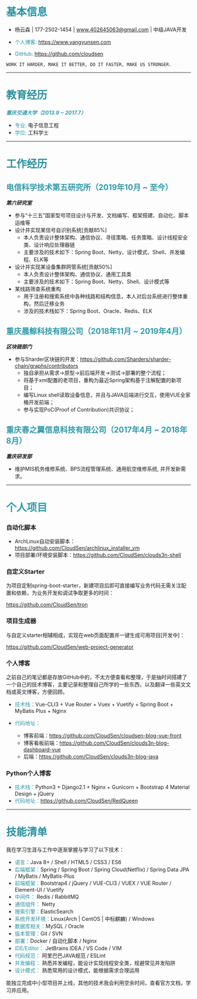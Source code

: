 # <span style="color:#27929f">基本信息</span>

- 杨云森 | 177-2502-1454 | www.402645063@gmail.com | 中级JAVA开发

- <span style="color:#27929f">个人博客:</span> https://www.yangyunsen.com
- <span style="color:#27929f">GitHub:</span> https://github.com/cloudsen

```
WORK IT HARDER, MAKE IT BETTER, DO IT FASTER, MAKE US STRONGER.
```

---


# <span style="color:#27929f">教育经历</span>

***<span style="color:#329ba9">重庆交通大学（2013.9 ~ 2017.7）</span>***

- <span style="color:#329ba9">专业:</span> 电子信息工程
- <span style="color:#329ba9">学位:</span> 工科学士

---



# <span style="color:#27929f">工作经历</span>

## <span style="color:#329ba9">电信科学技术第五研究所（2019年10月 ~ 至今）</span>

***第六研究室***

- 参与“十三五”国家型号项目设计与开发、文档编写、框架搭建、自动化、脚本运维等
- 设计并实现某信号自识别系统[贡献85%]
  - 本人负责设计整体架构、通信协议、寻径策略、任务策略、设计线程安全类、设计响应处理器链
  - 主要涉及的技术如下：Spring Boot、Netty、设计模式、Shell、并发编程、ELK等
- 设计并实现某设备集群网管系统[贡献50%]
  - 本人负责设计整体架构、通信协议、通用工具类
  - 主要涉及的技术如下：Spring Boot、Netty、Shell、设计模式等
- 某线路筛查系统重构
  - 用于注册和搜索系统中各种线路和结构信息，本人对后台系统进行整体重构，然后迁移业务
  - 涉及的技术栈如下：Spring Boot、Oracle、Redis、ELK

## <span style="color:#329ba9">重庆晨鲸科技有限公司（2018年11月 ~ 2019年4月）</span>

***区块链部门***

- 参与Sharder区块链的开发：https://github.com/Sharders/sharder-chain/graphs/contributors
  - 独自承担从需求->原型->前后端开发->测试->部署的整个流程；
  - 将基于xml配置的老项目，重构为最近Spring架构基于注解配置的新项目；
  - 编写Linux shell读取设备信息，并且与JAVA后端进行交互，使用VUE全家桶开发前端；
  - 参与实现PoC(Proof of Contribution)共识协议；

## <span style="color:#329ba9">重庆春之翼信息科技有限公司（2017年4月 ~ 2018年8月）</span>

***重庆研发部***

- 维护MIS机务维修系统、BPS流程管理系统、通用航空维修系统, 并开发新需求。

----



# <span style="color:#329ba9">个人项目</span>

### 自动化脚本

- ArchLinux自动安装脚本：https://github.com/CloudSen/archlinux_installer_vm
- 项目部署/环境安装脚本：https://github.com/CloudSen/clouds3n-shell

### 自定义Starter

为项目定制spring-boot-starter，新建项目后即可直接编写业务代码无需关注配置和依赖，为业务开发和调试争取更多的时间：

https://github.com/CloudSen/tron

### 项目生成器

与自定义starter相辅相成，实现在web页面配置并一键生成可用项目[开发中]：

https://github.com/CloudSen/web-project-generator

### 个人博客

之前自己的笔记都是存放GitHub中的，不太方便查看和整理，于是抽时间搭建了一个自己的技术博客，主要记录和整理自己所学的一些东西，以及翻译一些英文文档或英文博客，方便回顾。

- <span style="color:#329ba9">技术栈：</span>Vue-CLI3 + Vue Router + Vuex + Vuetify + Spring Boot + MyBatis Plus + Nginx

- <span style="color:#329ba9">代码地址：</span>
  - 博客前端：https://github.com/CloudSen/cloudsen-blog-vue-front
  - 博客看板前端：https://github.com/CloudSen/clouds3n-blog-dashboard-vue
  - 后端：https://github.com/CloudSen/clouds3n-blog-java

### Python个人博客

- <span style="color:#329ba9">技术栈：</span>Python3 + Django2.1 + Nginx + Gunicorn + Bootstrap 4 Material Design + jQuery 
- <span style="color:#329ba9">代码地址：</span>https://github.com/CloudSen/RedQueen

---


# <span style="color:#27929f">技能清单</span>

我在学习生涯与工作中逐渐掌握与学习了以下技术：

- <span style="color:#27929f">语言：</span>Java 8+ / Shell  / HTML5 / CSS3 / ES6
- <span style="color:#27929f">后端框架：</span>Spring / Spring Boot / Spring Cloud(Netflix) / Spring Data JPA / MyBatis / MyBatis-Plus
- <span style="color:#27929f">前端框架：</span>Bootstrap4 / jQuery / VUE-CLI3 / VUEX / VUE Router / Element-UI / Vuetify
- <span style="color:#27929f">中间件：</span> Redis / RabbitMQ
- <span style="color:#27929f">通信组件：</span> Netty
- <span style="color:#27929f">搜索引擎：</span>ElasticSearch
- <span style="color:#27929f">系统开发环境：</span>Linux(Arch | CentOS | 中标麒麟) / Windows
- <span style="color:#27929f">数据库相关：</span>MySQL / Oracle
- <span style="color:#27929f">版本管理：</span>Git / SVN
- <span style="color:#27929f">部署：</span>Docker / 自动化脚本 / Nginx
- <span style="color:#27929f">IDE/Editor：</span> JetBrains IDEA / VS Code / VIM
- <span style="color:#27929f">代码规范：</span> 阿里巴巴JAVA规范 / ESLint
- <span style="color:#27929f">并发编程：</span> 熟悉并发编程，能设计实现线程安全类，规避常见并发陷阱
- <span style="color:#27929f">设计模式：</span> 熟悉常用的设计模式，能根据需求合理运用

能独立完成中小型项目并上线，其他的技术我会利用空余时间，查看官方文档，学习并应用。      

